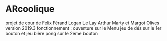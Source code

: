 # ARcoolique
projet de cour de Felix Férand Logan Le Lay Arthur Marty et Margot Olives
version 2019.3
fonctionnement :
  ouverture sur le Menu 
  jeu de dés sur le 1er bouton et jeu bière pong sur le 2eme bouton
  
